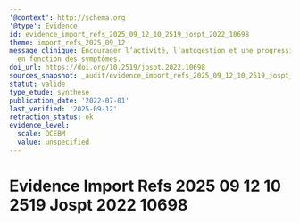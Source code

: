 ```yaml
---
'@context': http://schema.org
'@type': Evidence
id: evidence_import_refs_2025_09_12_10_2519_jospt_2022_10698
theme: import_refs_2025_09_12
message_clinique: Encourager l’activité, l’autogestion et une progression graduée
  en fonction des symptômes.
doi_url: https://doi.org/10.2519/jospt.2022.10698
sources_snapshot: _audit/evidence_import_refs_2025_09_12_10_2519_jospt_2022_10698.json
statut: valide
type_etude: synthese
publication_date: '2022-07-01'
last_verified: '2025-09-12'
retraction_status: ok
evidence_level:
  scale: OCEBM
  value: unspecified
---
```

# Evidence Import Refs 2025 09 12 10 2519 Jospt 2022 10698

